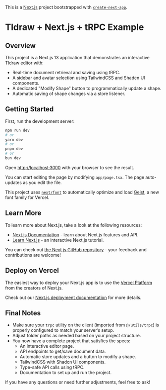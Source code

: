 This is a [Next.js](https://nextjs.org) project bootstrapped with [`create-next-app`](https://nextjs.org/docs/app/api-reference/cli/create-next-app).

# Tldraw + Next.js + tRPC Example

## Overview

This project is a Next.js 13 application that demonstrates an interactive Tldraw editor with:
- Real-time document retrieval and saving using tRPC.
- A sidebar and avatar selection using TailwindCSS and Shadcn UI components.
- A dedicated "Modify Shape" button to programmatically update a shape.
- Automatic saving of shape changes via a store listener.

## Getting Started

First, run the development server:

```bash
npm run dev
# or
yarn dev
# or
pnpm dev
# or
bun dev
```

Open [http://localhost:3000](http://localhost:3000) with your browser to see the result.

You can start editing the page by modifying `app/page.tsx`. The page auto-updates as you edit the file.

This project uses [`next/font`](https://nextjs.org/docs/app/building-your-application/optimizing/fonts) to automatically optimize and load [Geist](https://vercel.com/font), a new font family for Vercel.

## Learn More

To learn more about Next.js, take a look at the following resources:

- [Next.js Documentation](https://nextjs.org/docs) - learn about Next.js features and API.
- [Learn Next.js](https://nextjs.org/learn) - an interactive Next.js tutorial.

You can check out [the Next.js GitHub repository](https://github.com/vercel/next.js) - your feedback and contributions are welcome!

## Deploy on Vercel

The easiest way to deploy your Next.js app is to use the [Vercel Platform](https://vercel.com/new?utm_medium=default-template&filter=next.js&utm_source=create-next-app&utm_campaign=create-next-app-readme) from the creators of Next.js.

Check out our [Next.js deployment documentation](https://nextjs.org/docs/app/building-your-application/deploying) for more details.


## Final Notes

- Make sure your `trpc` utility on the client (imported from `@/utils/trpc`) is properly configured to match your server’s setup.
- Adjust folder paths as needed based on your project structure.
- You now have a complete project that satisfies the specs:
  - An interactive editor page.
  - API endpoints to get/save document data.
  - Automatic store updates and a button to modify a shape.
  - TailwindCSS with Shadcn UI components.
  - Type-safe API calls using tRPC.
  - Documentation to set up and run the project.

If you have any questions or need further adjustments, feel free to ask!